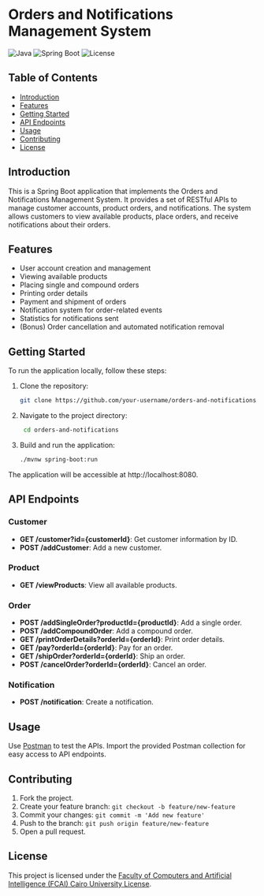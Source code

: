 # Orders and Notifications Management System

![Java](https://img.shields.io/badge/Java-11-orange?style=flat&logo=java)
![Spring Boot](https://img.shields.io/badge/Spring%20Boot-2.5.4-green?style=flat&logo=spring)
![License](https://img.shields.io/badge/license-FCAI-blue?style=flat)

## Table of Contents

- [Introduction](#introduction)
- [Features](#features)
- [Getting Started](#getting-started)
- [API Endpoints](#api-endpoints)
- [Usage](#usage)
- [Contributing](#contributing)
- [License](#license)

## Introduction

This is a Spring Boot application that implements the Orders and Notifications Management System. It provides a set of RESTful APIs to manage customer accounts, product orders, and notifications. The system allows customers to view available products, place orders, and receive notifications about their orders.

## Features

- User account creation and management
- Viewing available products
- Placing single and compound orders
- Printing order details
- Payment and shipment of orders
- Notification system for order-related events
- Statistics for notifications sent
- (Bonus) Order cancellation and automated notification removal

## Getting Started

To run the application locally, follow these steps:

1. Clone the repository:

   ```bash
   git clone https://github.com/your-username/orders-and-notifications.git
2. Navigate to the project directory:

   ```bash
    cd orders-and-notifications
3. Build and run the application:
   ```bash
   ./mvnw spring-boot:run
 The application will be accessible at http://localhost:8080.
## API Endpoints

### Customer

- **GET /customer?id={customerId}**: Get customer information by ID.
- **POST /addCustomer**: Add a new customer.

### Product

- **GET /viewProducts**: View all available products.

### Order

- **POST /addSingleOrder?productId={productId}**: Add a single order.
- **POST /addCompoundOrder**: Add a compound order.
- **GET /printOrderDetails?orderId={orderId}**: Print order details.
- **GET /pay?orderId={orderId}**: Pay for an order.
- **GET /shipOrder?orderId={orderId}**: Ship an order.
- **POST /cancelOrder?orderId={orderId}**: Cancel an order.

### Notification

- **POST /notification**: Create a notification.

## Usage

Use [Postman](https://www.postman.com/) to test the APIs. Import the provided Postman collection for easy access to API endpoints.

## Contributing

1. Fork the project.
2. Create your feature branch: `git checkout -b feature/new-feature`
3. Commit your changes: `git commit -m 'Add new feature'`
4. Push to the branch: `git push origin feature/new-feature`
5. Open a pull request.
## License

This project is licensed under the [Faculty of Computers and Artificial Intelligence (FCAI) Cairo University License](LICENSE).

